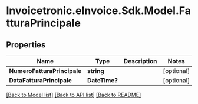 # Invoicetronic.eInvoice.Sdk.Model.FatturaPrincipale

## Properties

Name | Type | Description | Notes
------------ | ------------- | ------------- | -------------
**NumeroFatturaPrincipale** | **string** |  | [optional] 
**DataFatturaPrincipale** | **DateTime?** |  | [optional] 

[[Back to Model list]](../README.md#documentation-for-models) [[Back to API list]](../README.md#documentation-for-api-endpoints) [[Back to README]](../README.md)


